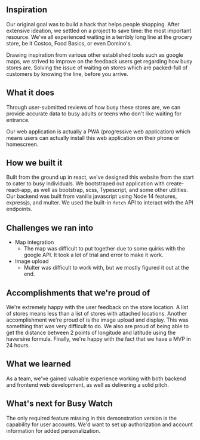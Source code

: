 ## Inspiration

Our original goal was to build a hack that helps people shopping. After extensive ideation, we settled on a project to save time: the most important resource. We've all experienced waiting in a terribly long line at the grocery store, be it Costco, Food Basics, or even Domino's.

Drawing inspiration from various other established tools such as google maps, we strived to improve on the feedback users get regarding how busy stores are. Solving the issue of waiting on stores which are packed-full of customers by knowing the line, before you arrive.

## What it does

Through user-submitted reviews of how busy these stores are, we can provide accurate data to busy adults or teens who don't like waiting for entrance.

Our web application is actually a PWA (progressive web application) which means users can actually install this web application on their phone or homescreen.

## How we built it

Built from the ground up in react, we've designed this website from the start to cater to busy individuals. We bootstraped out application with create-react-app, as well as bootstrap, scss, Typescript, and some other utilities. Our backend was built from vanilla javascript using Node 14 features, expressjs, and multer. We used the built-in `fetch` API to interact with the API endpoints.

## Challenges we ran into

-   Map integration
    -   The map was difficult to put together due to some quirks with the google API. It took a lot of trial and error to make it work.
-   Image upload
    -   Multer was difficult to work with, but we mostly figured it out at the end.

## Accomplishments that we're proud of

We're extremely happy with the user feedback on the store location. A list of stores means less than a list of stores with attached locations. Another accomplishment we're proud of is the image upload and display. This was something that was very difficult to do. We also are proud of being able to get the distance between 2 points of longitude and latitude using the haversine formula. Finally, we're happy with the fact that we have a MVP in 24 hours.

## What we learned

As a team, we've gained valuable experience working with both backend and frontend web development, as well as delivering a solid pitch.

## What's next for Busy Watch

The only required feature missing in this demonstration version is the capability for user accounts. We'd want to set up authorization and account information for added personalization.
